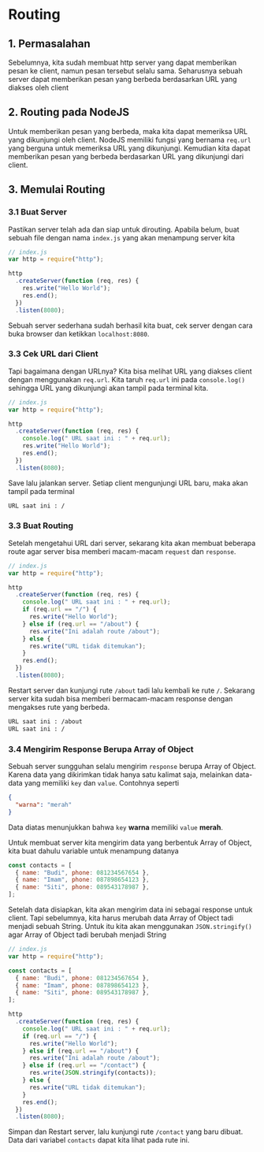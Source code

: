 # Routing

## 1. Permasalahan

Sebelumnya, kita sudah membuat http server yang dapat memberikan pesan ke client, namun pesan tersebut selalu sama. Seharusnya sebuah server dapat memberikan pesan yang berbeda berdasarkan URL yang diakses oleh client

## 2. Routing pada NodeJS

Untuk memberikan pesan yang berbeda, maka kita dapat memeriksa URL yang dikunjungi oleh client. NodeJS memiliki fungsi yang bernama `req.url` yang berguna untuk memeriksa URL yang dikunjungi. Kemudian kita dapat memberikan pesan yang berbeda berdasarkan URL yang dikunjungi dari client.

## 3. Memulai Routing

### 3.1 Buat Server

Pastikan server telah ada dan siap untuk dirouting. Apabila belum, buat sebuah file dengan nama `index.js` yang akan menampung server kita

```javascript
// index.js
var http = require("http");

http
  .createServer(function (req, res) {
    res.write("Hello World");
    res.end();
  })
  .listen(8080);
```

Sebuah server sederhana sudah berhasil kita buat, cek server dengan cara buka browser dan ketikkan `localhost:8080`.

### 3.3 Cek URL dari Client

Tapi bagaimana dengan URLnya? Kita bisa melihat URL yang diakses client dengan menggunakan `req.url`. Kita taruh `req.url` ini pada `console.log()` sehingga URL yang dikunjungi akan tampil pada terminal kita.

```javascript
// index.js
var http = require("http");

http
  .createServer(function (req, res) {
    console.log(" URL saat ini : " + req.url);
    res.write("Hello World");
    res.end();
  })
  .listen(8080);
```

Save lalu jalankan server. Setiap client mengunjungi URL baru, maka akan tampil pada terminal

```bash
URL saat ini : /
```

### 3.3 Buat Routing

Setelah mengetahui URL dari server, sekarang kita akan membuat beberapa route agar server bisa memberi macam-macam `request` dan `response`.

```javascript
// index.js
var http = require("http");

http
  .createServer(function (req, res) {
    console.log(" URL saat ini : " + req.url);
    if (req.url == "/") {
      res.write("Hello World");
    } else if (req.url == "/about") {
      res.write("Ini adalah route /about");
    } else {
      res.write("URL tidak ditemukan");
    }
    res.end();
  })
  .listen(8080);
```

Restart server dan kunjungi rute `/about` tadi lalu kembali ke rute `/`. Sekarang server kita sudah bisa memberi bermacam-macam response dengan mengakses rute yang berbeda.

```bash
URL saat ini : /about
URL saat ini : /
```

### 3.4 Mengirim Response Berupa Array of Object

Sebuah server sungguhan selalu mengirim `response` berupa Array of Object. Karena data yang dikirimkan tidak hanya satu kalimat saja, melainkan data-data yang memiliki `key` dan `value`. Contohnya seperti

```json
{
  "warna": "merah"
}
```

Data diatas menunjukkan bahwa `key` **warna** memiliki `value` **merah**.

Untuk membuat server kita mengirim data yang berbentuk Array of Object, kita buat dahulu variable untuk menampung datanya

```javascript
const contacts = [
  { name: "Budi", phone: 081234567654 },
  { name: "Imam", phone: 087898654123 },
  { name: "Siti", phone: 089543178987 },
];
```

Setelah data disiapkan, kita akan mengirim data ini sebagai response untuk client. Tapi sebelumnya, kita harus merubah data Array of Object tadi menjadi sebuah String. Untuk itu kita akan menggunakan `JSON.stringify()` agar Array of Object tadi berubah menjadi String

```javascript
// index.js
var http = require("http");

const contacts = [
  { name: "Budi", phone: 081234567654 },
  { name: "Imam", phone: 087898654123 },
  { name: "Siti", phone: 089543178987 },
];

http
  .createServer(function (req, res) {
    console.log(" URL saat ini : " + req.url);
    if (req.url == "/") {
      res.write("Hello World");
    } else if (req.url == "/about") {
      res.write("Ini adalah route /about");
    } else if (req.url == "/contact") {
      res.write(JSON.stringify(contacts));
    } else {
      res.write("URL tidak ditemukan");
    }
    res.end();
  })
  .listen(8080);
```

Simpan dan Restart server, lalu kunjungi rute `/contact` yang baru dibuat. Data dari variabel `contacts` dapat kita lihat pada rute ini.
